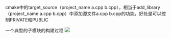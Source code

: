 cmake中的target_source（project_name a.cpp b.cpp），相当于add_library（project_name a.cpp b.cpp）中添加源文件a.cpp b.cpp的功能，好处是可以控制PRIVATE和PUBLIC

一个典型的子模块的构建过程
![](../_resources/5b20f1598038e096fe2b1d081ba7c6eb.png)
